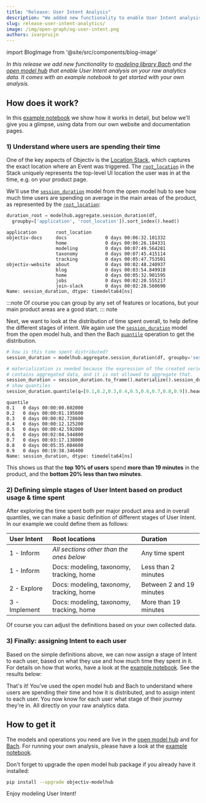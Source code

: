 ```yaml
---
title: "Release: User Intent Analysis"
description: "We added new functionality to enable User Intent analysis on your raw analytics data. See the example notebook to get started."
slug: release-user-intent-analytics/
image: /img/open-graph/og-user-intent.png
authors: ivarpruijn
---
```


<head>
  <meta property="og:title" content="Release: User Intent Analysis" />
</head>


import BlogImage from '@site/src/components/blog-image'

[example-notebook]: https://objectiv.io/docs/modeling/example-notebooks/user-intent/
[locations]: https://objectiv.io/docs/tracking/core-concepts/locations
[root_location]: https://objectiv.io/docs/taxonomy/reference/location-contexts/RootLocationContext/
[session_duration]: https://objectiv.io/docs/modeling/open-model-hub/models/Aggregation/session_duration/
[quantile]: https://objectiv.io/docs/modeling/bach/api-reference/DataFrame/quantile/
[model-hub]: https://objectiv.io/docs/modeling/
[bach]: https://objectiv.io/docs/modeling/bach/

*In this release we add new functionality to [modeling library Bach][bach] and the [open model hub][model-hub] 
that enable User Intent analysis on your raw analytics data. It comes with an example notebook to get started 
with your own analysis.*

<!--truncate-->

## How does it work?

In this [example notebook][example-notebook] we show how it works in detail, but below we'll give you a 
glimpse, using data from our own website and documentation pages.

### 1) Understand where users are spending their time
One of the key aspects of Objectiv is the [Location Stack][locations], which captures the exact location 
where an Event was triggered. The [`root_location`][root_location] in the Stack uniquely represents the 
top-level UI location the user was in at the time, e.g. on your product page.

We'll use the [`session_duration`][session_duration] model from the open model hub to see how much time users 
are spending on average in the main areas of the product, as represented by the 
[`root_location`][root_location]:

```python
duration_root = modelhub.aggregate.session_duration(df, 
  groupby=['application', 'root_location']).sort_index().head()
```
```
application       root_location
objectiv-docs     docs              0 days 00:06:32.101332
                  home              0 days 00:06:26.184331
                  modeling          0 days 00:07:49.564281
                  taxonomy          0 days 00:07:45.415114
                  tracking          0 days 00:05:47.753501
objectiv-website  about             0 days 00:02:48.240937
                  blog              0 days 00:03:54.849918
                  home              0 days 00:05:32.901595
                  jobs              0 days 00:02:20.555217
                  join-slack        0 days 00:02:28.560690
Name: session_duration, dtype: timedelta64[ns]
```

:::note
Of course you can group by any set of features or locations, but your main product areas are a good start.
::: note

Next, we want to look at the distribution of time spent overall, to help define the different stages of 
intent. We again use the [`session_duration`][session_duration] model from the open model hub, and then the 
Bach [`quantile`][quantile] operation to get the distribution.

```python
# how is this time spent distributed?
session_duration = modelhub.aggregate.session_duration(df, groupby='session_id')

# materialization is needed because the expression of the created series 
# contains aggregated data, and it is not allowed to aggregate that.
session_duration = session_duration.to_frame().materialize().session_duration
# show quantiles
session_duration.quantile(q=[0.1,0.2,0.3,0.4,0.5,0.6,0.7,0.8,0.9]).head(10)
```
```
quantile
0.1   0 days 00:00:00.602000
0.2   0 days 00:00:01.195600
0.3   0 days 00:00:02.728600
0.4   0 days 00:00:12.125200
0.5   0 days 00:00:42.592000
0.6   0 days 00:02:04.544800
0.7   0 days 00:03:17.138000
0.8   0 days 00:05:35.084600
0.9   0 days 00:19:38.346400
Name: session_duration, dtype: timedelta64[ns]
```

This shows us that the **top 10% of users** spend **more than 19 minutes** in the product, and the 
**bottom 20% less than two minutes**.

### 2) Defining simple stages of User Intent based on product usage & time spent
After exploring the time spent both per major product area and in overall quantiles, we can make a basic 
definition of different stages of User Intent. In our example we could define them as follows:

| User Intent   | Root locations                            | Duration
| :--           | :--                                       | :--           
| 1 - Inform    | *All sections other than the ones below*  | Any time spent
| 1 - Inform    | Docs: modeling, taxonomy, tracking, home  | Less than 2 minutes
| 2 - Explore   | Docs: modeling, taxonomy, tracking, home  | Between 2 and 19 minutes
| 3 - Implement | Docs: modeling, taxonomy, tracking, home  | More than 19 minutes

Of course you can adjust the definitions based on your own collected data. 

### 3) Finally: assigning Intent to each user
Based on the simple definitions above, we can now assign a stage of Intent to each user, based on what they 
use and how much time they spent in it. For details on how that works, have a look at the 
[example notebook][example-notebook]. See the results below:

<BlogImage 
  url='img/blog/releases/20220422-user-intent-results.png'
  caption="Results for User Intent analysis on our website and documentation pages"
/>

That's it! You've used the open model hub and Bach to understand where users are spending their time and how 
it is distributed, and to assign intent to each user. You now know for each user what stage of their journey 
they're in. All directly on your raw analytics data.

## How to get it
The models and operations you need are live in the [open model hub][model-hub] and for [Bach][bach]. For 
running your own analysis, please have a look at the [example notebook][example-notebook].

Don't forget to upgrade the open model hub package if you already have it installed: 

```bash
pip install --upgrade objectiv-modelhub
```

Enjoy modeling User Intent!
